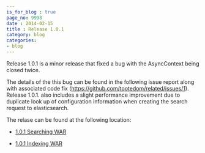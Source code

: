 ```yaml
---
is_for_blog : true
page_no: 9998
date : 2014-02-15
title : Release 1.0.1
category: blog
categories: 
- blog
---
```


Release 1.0.1 is a minor release that fixed a bug with the AsyncContext being closed twice. 

The details of the this bug can be found in the following issue report along with associated code fix (https://github.com/tootedom/related/issues/1).  
Release 1.0.1. also includes a slight performance improvement due to duplicate look up of configuration information when creating the search request to elasticsearch.

The relase can be found at the following location:

- [1.0.1 Searching WAR](https://oss.sonatype.org/content/repositories/releases/org/greencheek/related/related-web-searching/1.0.1/related-web-searching-1.0.1.war)

- [1.0.1 Indexing WAR](https://oss.sonatype.org/content/repositories/releases/org/greencheek/related/related-web-indexing/1.0.1/related-web-indexing-1.0.1.war)
     